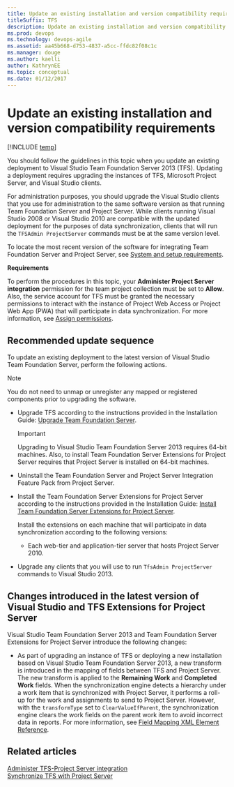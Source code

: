```yaml
---
title: Update an existing installation and version compatibility requirements
titleSuffix: TFS 
description: Update an existing installation and version compatibility requirements when using Team Foundation Server & Project Server
ms.prod: devops
ms.technology: devops-agile
ms.assetid: aa45b668-d753-4837-a5cc-ffdc82f08c1c
ms.manager: douge
ms.author: kaelliauthor: KathrynEE
ms.topic: conceptual
ms.date: 01/12/2017
---
```


# Update an existing installation and version compatibility requirements
[!INCLUDE [temp](../_shared/tfs-ps-sync-header.md)]

<a name="top"></a> You should follow the guidelines in this topic when you update an existing deployment to Visual Studio Team Foundation Server 2013 (TFS). Updating a deployment requires upgrading the instances of TFS, Microsoft Project Server, and Visual Studio clients.  
  
 For administration purposes, you should upgrade the Visual Studio clients that you use for administration to the same software version as that running Team Foundation Server and Project Server. While clients running Visual Studio 2008 or Visual Studio 2010 are compatible with the updated deployment for the purposes of data synchronization, clients that will run the `TFSAdmin ProjectServer` commands must be at the same version level.  
  
 To locate the most recent version of the software for integrating Team Foundation Server and Project Server, see [System and setup requirements](system-and-setup-requirements.md).  
  
 
 **Requirements**  
  
 To perform the procedures in this topic, your **Administer Project Server integration** permission for the team project collection must be set to **Allow**. Also, the service account for TFS must be granted the necessary permissions to interact with the instance of Project Web Access or Project Web App (PWA) that will participate in data synchronization. For more information, see [Assign permissions](assign-permissions-support-tfs-project-server-integration.md).  
  
##  <a name="options"></a> Recommended update sequence  
 To update an existing deployment to the latest version of Visual Studio Team Foundation Server, perform the following actions.  
  
> [!NOTE]
>  You do not need to unmap or unregister any mapped or registered components prior to upgrading the software.  
  
-   Upgrade TFS according to the instructions provided in the Installation Guide: [Upgrade Team Foundation Server](../../tfs-server/upgrade/get-started.md).  
  
    > [!IMPORTANT]
    >  Upgrading to Visual Studio Team Foundation Server 2013 requires 64-bit machines. Also, to install Team Foundation Server Extensions for Project Server requires that Project Server is installed on 64-bit machines.  
  
-   Uninstall the Team Foundation Server and Project Server Integration Feature Pack from Project Server.  
  
-   Install the Team Foundation Server Extensions for Project Server according to the instructions provided in the Installation Guide: [Install Team Foundation Server Extensions for Project Server](https://msdn.microsoft.com/library/hh549244.aspx).  
  
     Install the extensions on each machine that will participate in data synchronization according to the following versions:  
  
    -   Each web-tier and application-tier server that hosts Project Server 2010.  
  
-   Upgrade any clients that you will use to run `TfsAdmin ProjectServer` commands to Visual Studio 2013.  
  
##  <a name="changes"></a> Changes introduced in the latest version of Visual Studio and TFS Extensions for Project Server  
 Visual Studio Team Foundation Server 2013 and Team Foundation Server Extensions for Project Server introduce the following changes:  
  
-   As part of upgrading an instance of TFS or deploying a new installation based on Visual Studio Team Foundation Server 2013, a new transform is introduced in the mapping of fields between TFS and Project Server. The new transform is applied to the **Remaining Work** and **Completed Work** fields. When the synchronization engine detects a hierarchy under a work item that is synchronized with Project Server, it performs a roll-up for the work and assignments to send to Project Server. However, with the `transformType` set to `ClearValueIfParent`, the synchronization engine clears the work fields on the parent work item to avoid incorrect data in reports. For more information, see [Field Mapping XML Element Reference](field-mapping-xml-element-reference.md).  
  
## Related articles  
 [Administer TFS-Project Server integration](administrate-integration-tfs-project-server.md)   
 [Synchronize TFS with Project Server](synchronize-tfs-project-server.md)
